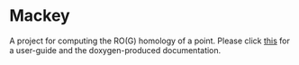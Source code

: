 # Mackey
A project for computing the RO(G) homology of a point. Please click <a href="docs/html/index.html">this</a> for a user-guide and the doxygen-produced documentation.
